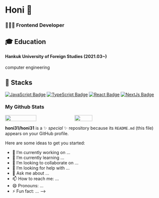# Honi 🐣
 <h3>👩🏻‍💻 Frontend Developer</h3>



## 🎓 Education
#### Hankuk University of Foreign Studies (2021.03~)
computer engineering
## 📕 Stacks
[![JavaScript Badge](https://img.shields.io/badge/Javascript-ffb13b?style=flat&logo=Javascript&logoColor=white)](https://ecma-international.org/) [![TypeScript Badge](https://img.shields.io/badge/Typescript-235A97?style=flat&logo=Typescript&logoColor=white)](https://www.typescriptlang.org/) [![React Badge](https://img.shields.io/badge/React-61DAFB?style=flat&logo=React&logoColor=white)](https://reactjs.org/) [![NextJs Badge](https://img.shields.io/badge/Next.js-000000?style=flat&logo=Next.js&logoColor=white)](https://Nextjs.org/)
<p align="left">
  <h3>My Github Stats</h3>
  <div style="display: flex;">
    <img src="https://github-readme-stats.vercel.app/api?username=honi31&theme=default&show_icons=true&hide_border=true" width="45%"/>
    <img src="https://github-readme-stats.vercel.app/api/top-langs/?username=honi31&theme=default&layout=compact" width="34%"/>
  </div>
</p>


**honi31/honi31** is a ✨ _special_ ✨ repository because its `README.md` (this file) appears on your GitHub profile.

Here are some ideas to get you started:

- 🔭 I’m currently working on ...
- 🌱 I’m currently learning ...
- 👯 I’m looking to collaborate on ...
- 🤔 I’m looking for help with ...
- 💬 Ask me about ...
- 📫 How to reach me: ...
- 😄 Pronouns: ...
- ⚡ Fun fact: ...
-->
